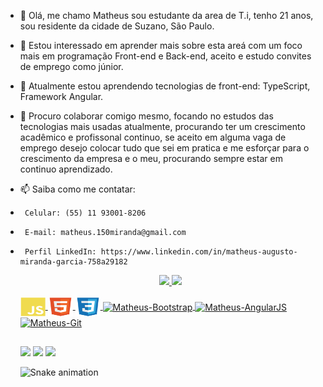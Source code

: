 - 👋 Olá, me chamo Matheus sou estudante da area de T.i, tenho 21 anos, sou residente da cidade de Suzano, São Paulo.
- 👀 Estou interessado em aprender mais sobre esta areá com um foco mais em programação Front-end e Back-end, aceito e estudo convites de emprego como júnior.
- 🌱 Atualmente estou aprendendo tecnologias de front-end: TypeScript, Framework Angular.
- 💞️ Procuro colaborar comigo mesmo, focando no estudos das tecnologias mais usadas atualmente, procurando ter um crescimento acadêmico e profissonal continuo, se aceito em alguma vaga de emprego desejo colocar tudo que sei em pratica e me esforçar para o crescimento da empresa e o meu, procurando sempre estar em continuo aprendizado.

- 📫 Saiba como me contatar: 
-      Celular: (55) 11 93001-8206
-      E-mail: matheus.150miranda@gmail.com
-      Perfil LinkedIn: https://www.linkedin.com/in/matheus-augusto-miranda-garcia-758a29182
        
  <div align="center">
      <a href="https://github.com/Matheus0102">
      <img height="180em" src="https://github-readme-stats.vercel.app/api?username=Matheus0102&show_icons=true&theme=dark&include_all_commits=true&count_private=true"/>
      <img height="180em" src="https://github-readme-stats.vercel.app/api/top-langs/?username=Matheus0102&layout=compact&langs_count=7&theme=dark"/>
  </div>
      
  <div style="display: inline_block"><br>
      <img align="center" alt="Matheus-Js" height="30" width="40" src="https://raw.githubusercontent.com/devicons/devicon/master/icons/javascript/javascript-plain.svg">
      <img align="center" alt="Matheus-HTML" height="30" width="40" src="https://raw.githubusercontent.com/devicons/devicon/master/icons/html5/html5-original.svg">
      <img align="center" alt="Matheus-CSS" height="30" width="40" src="https://raw.githubusercontent.com/devicons/devicon/master/icons/css3/css3-original.svg">
      <img align="center" alt="Matheus-Bootstrap" height="30" width="40" src="https://cdn.jsdelivr.net/gh/devicons/devicon/icons/bootstrap/bootstrap-original-wordmark.svg" /> 
      <img align="center" alt="Matheus-AngularJS" height="30" width="40" src="https://cdn.jsdelivr.net/gh/devicons/devicon/icons/angularjs/angularjs-original.svg" />
      <img align="center" alt="Matheus-Git" height="30" width="40" src="https://cdn.jsdelivr.net/gh/devicons/devicon/icons/git/git-original.svg" />  
  </div>  
      
  ##
      
  <div> 
      <a href="https://www.instagram.com/matheuaugust" target="_blank"><img src="https://img.shields.io/badge/-Instagram-%23E4405F?style=for-the-badge&logo=instagram&logoColor=white" target="_blank"></a>
      <a href = "mailto:matheus.150miranda@gmail.com"><img src="https://img.shields.io/badge/-Gmail-%23333?style=for-the-badge&logo=gmail&logoColor=white" target="_blank"></a>
      <a href="https://www.linkedin.com/in/matheus-augusto-miranda-garcia-758a29182/" target="_blank"><img src="https://img.shields.io/badge/-LinkedIn-%230077B5?style=for-the-badge&logo=linkedin&logoColor=white" target="_blank"></a> 
        
  ![Snake animation](https://github.com/Matheus0102/Matheus0102/blob/main/.github/workflows/main.yml)
        
  </div>
      
